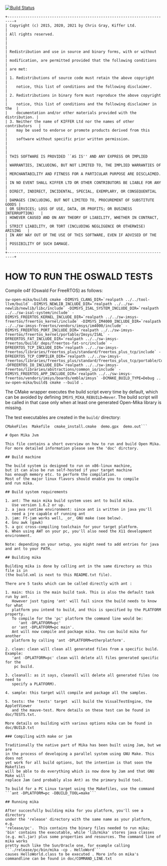 [![Build Status](https://travis-ci.org/kifferltd/open-mika.svg?branch=master)](https://travis-ci.org/kifferltd/open-mika)

```
+-------------------------------------------------------------------------+
| Copyright (c) 2015, 2020, 2021 by Chris Gray, Kiffer Ltd.               |
| All rights reserved.                                                    |
|                                                                         |
| Redistribution and use in source and binary forms, with or without      |
| modification, are permitted provided that the following conditions      |
| are met:                                                                |
| 1. Redistributions of source code must retain the above copyright       |
|    notice, this list of conditions and the following disclaimer.        |
| 2. Redistributions in binary form must reproduce the above copyright    |
|    notice, this list of conditions and the following disclaimer in the  |
|    documentation and/or other materials provided with the distribution. |
| 3. Neither the name of KIFFER Ltd nor the names of other contributors   |
|    may be used to endorse or promote products derived from this         |
|    software without specific prior written permission.                  |
|                                                                         |
| THIS SOFTWARE IS PROVIDED ``AS IS'' AND ANY EXPRESS OR IMPLIED          |
| WARRANTIES, INCLUDING, BUT NOT LIMITED TO, THE IMPLIED WARRANTIES OF    |
| MERCHANTABILITY AND FITNESS FOR A PARTICULAR PURPOSE ARE DISCLAIMED.    |
| IN NO EVENT SHALL KIFFER LTD OR OTHER CONTRIBUTORS BE LIABLE FOR ANY    |
| DIRECT, INDIRECT, INCIDENTAL, SPECIAL, EXEMPLARY, OR CONSEQUENTIAL      |
| DAMAGES (INCLUDING, BUT NOT LIMITED TO, PROCUREMENT OF SUBSTITUTE GOODS |
| OR SERVICES; LOSS OF USE, DATA, OR PROFITS; OR BUSINESS INTERRUPTION)   |
| HOWEVER CAUSED AND ON ANY THEORY OF LIABILITY, WHETHER IN CONTRACT,     |
| STRICT LIABILITY, OR TORT (INCLUDING NEGLIGENCE OR OTHERWISE) ARISING   |
| IN ANY WAY OUT OF THE USE OF THIS SOFTWARE, EVEN IF ADVISED OF THE      |
| POSSIBILITY OF SUCH DAMAGE.                                             |
+-------------------------------------------------------------------------+
```

# HOW TO RUN THE OSWALD TESTS

Compile o4f (Oswald For FreeRTOS) as follows:
```
sw-open-mika/build$ cmake -DIMSYS_CLANG_DIR=`realpath ../../tool-llvm/build` -DIMSYS_NEWLIB_INCLUDE_DIR=`realpath ../../sw-newlib/newlib/libc/include` -DIMSYS_ISAL_SYSTEM_INCLUDE_DIR=`realpath ../../sw-isal-system/include` -DIMSYS_FREERTOS_KERNEL_INCLUDE_DIR=`realpath ../../sw-imsys-freertos/freertos_kernel/include` -DIMSYS_IM4000_INCLUDE_DIR=`realpath ../../sw-imsys-freertos/vendors/imsys/im4000/include` -DIMSYS_FREERTOS_PORT_INCLUDE_DIR=`realpath ../../sw-imsys-freertos/freertos_kernel/portable/Imsys/ISAL` -DFREERTOS_FAT_INCLUDE_DIR=`realpath ../../sw-imsys-freertos/build/_deps/freertos-fat-src/include` -DFREERTOS_TCP_INCLUDE_DIR=`realpath ../../sw-imsys-freertos/libraries/freertos_plus/standard/freertos_plus_tcp/include` -DFREERTOS_TCP_COMPILER_DIR=`realpath ../../sw-imsys-freertos/libraries/freertos_plus/standard/freertos_plus_tcp/portable/Compiler/GCC` -DFREERTOS_IO_INCLUDE_DIR=`realpath ../../sw-imsys-freertos/libraries/abstractions/common_io/include` -DIMSYS_FREERTOS_APP_INCLUDE_DIR=`realpath ../../sw-imsys-freertos/vendors/imsys/boards/embla/imsys` -DCMAKE_BUILD_TYPE=Debug ..
sw-open-mika/build$ cmake --build .
```

The CMake wrapper executes the build script every time by default, which can be avoided by defining `IMSYS_MIKA_REBUILD=Never`. The build script will be called in that case only when at least one generated Open-Mika library is missing.

The test executables are created in the ```build/``` directory:
```sw-imsys-freertos/build/vendors/imsys/im4000/test/mika$ ls
CMakeFiles  Makefile  cmake_install.cmake  demo.gpx  demo.out```

# Open Mika Jvm

This file contains a short overview on how to run and build Open Mika. 
For more detailed information please see the 'doc' dirctory.

## Build machine

The build system is designed to run on x86-linux machine,
but it can also be run self-hosted if your target machine
has enough memory etc. to perform the compilation.
Most of the major linux flavors should enable you to compile
and run mika. 

## Build system requirements

1. ant: The main mika build system uses ant to build mika.  
   Use version 1.6.2 or up.
2. a java runtime environment: since ant is written in java you'll
   need a jre capable of running ant
3. jam: Ft-jam works well, _or_ GNU make (see below). 
4. Gnu awk (gawk)
5. a gcc cross-compiling toolchain for your target platform.
6. When using AWT on your pc, you'll also need the X11 development environment.

Note: depending on your setup, you might need to add entries for java and ant to your PATH.

## Building mika

Building mika is done by calling ant in the same directory as this file is in
(the build.xml is next to this README.txt file). 

There are 5 tasks which can be called directly with ant :

1. main: this is the main build task. This is also the default task run by ant.
   However just typing 'ant' will fail since the build needs to know for what
   platform you intend to build, and this is specified by the PLATFORM property.
   To compile for the 'pc' platform the command line would be: 
      'ant -DPLATFORM=pc' 
   or 'ant -DPLATFORM=pc main'.
   Ant will now compile and package mika. You can build mika for another
   platform by calling 'ant -DPLATFORM=otherplatform'.

2. clean: clean will clean all generated files from a specific build. Example:
   'ant -DPLATFORM=pc' clean will delete all files generated specific for the
    pc build.

3. cleanall: as it says, cleanall will delete all generated files (no need to
   specify a PLATFORM).

4. sample: this target will compile and package all the samples.

5. tests: the 'tests' target  will build the VisualTestEngine, the AppletViewer 
   and the mauve-test. More details on these test can be found in doc/TESTS.txt.

More details on building with various options mika can be found in doc/BUILD.txt

### Compiling with make or jam

Traditionally the native part of Mika has been built using Jam, but we are
in the process of developing a parallel system using GNU Make. This does not
yet work for all build options, but the intention is that soon the Makefiles
will be able to do everything which is now done by Jam and that GNU Make will
replace Jam (and probably also Ant) as the primary build tool.

To build for a PC Linux target using the Makefiles, use the command
```ant -DPLATFORM=pc -DBUILD_TOOL=make```

## Running mika

After succesfully building mika for you platform, you'll see a directory 
under the 'release' directory with the same name as your platform, e.g.
'release/pc'.  This contains the binary files needed to run mika;
'bin' contains the executable, while 'lib/mika' stores java classes
(e.g. mcl.jar) plus some properties and resources. The command line of mika works
pretty much like the Sun/Oracle one, for example calling 
```./release/pc/bin/mika -cp . HelloWord```
causes HelloWorld.class to be executed . More info on mika's commandline can be found in doc/COMMAND_LINE.txt
